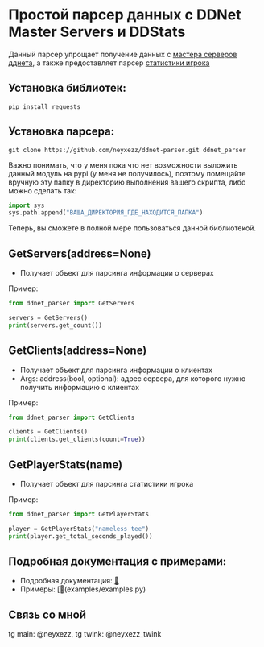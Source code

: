 # Простой парсер данных с DDNet Master Servers и DDStats

Данный парсер упрощает получение данных с [мастера серверов дднета](https://master1.ddnet.org/ddnet/15/servers.json), а также предоставляет парсер [статистики игрока](https://ddstats.tw/)

## Установка библиотек:
```
pip install requests
```
## Установка парсера:
```
git clone https://github.com/neyxezz/ddnet-parser.git ddnet_parser
```
Важно понимать, что у меня пока что нет возможности выложить данный модуль на pypi (у меня не получилось), поэтому помещайте вручную эту папку в директорию выполнения вашего скрипта, либо можно сделать так:

```python
import sys
sys.path.append("ВАША_ДИРЕКТОРИЯ_ГДЕ_НАХОДИТСЯ_ПАПКА")
```
Теперь, вы сможете в полной мере пользоваться данной библиотекой.

## GetServers(address=None)
*  Получает объект для парсинга информации о серверах

Пример:
```python
from ddnet_parser import GetServers

servers = GetServers()
print(servers.get_count())
```
## GetClients(address=None)
*  Получает объект для парсинга информации о клиентах
*  Args: address(bool, optional): адрес сервера, для которого нужно получить информацию о клиентах

Пример:
```python
from ddnet_parser import GetClients

clients = GetClients()
print(clients.get_clients(count=True))
```
 ## GetPlayerStats(name)
*  Получает объект для парсинга статистики игрока

Пример:
```python
from ddnet_parser import GetPlayerStats

player = GetPlayerStats("nameless tee")
print(player.get_total_seconds_played())
```

## Подробная документация с примерами:
*  Подробная документация: [🙂](docs/docs.md)
*  Примеры: [🙂(examples/examples.py)

## Связь со мной
tg main: @neyxezz, tg twink: @neyxezz_twink
